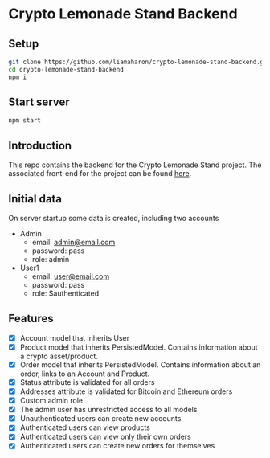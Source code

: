 # Crypto Lemonade Stand Backend

## Setup

```bash
git clone https://github.com/liamaharon/crypto-lemonade-stand-backend.git
cd crypto-lemonade-stand-backend
npm i
```

## Start server

```bash
npm start
```

## Introduction

This repo contains the backend for the Crypto Lemonade Stand project. The associated front-end for the project can be found [here](https://github.com/liamaharon/crypto-lemonade-stand-frontend).

## Initial data

On server startup some data is created, including two accounts

- Admin
  - email: admin@email.com
  - password: pass
  - role: admin
- User1
  - email: user@email.com
  - password: pass
  - role: $authenticated

## Features

- [x] Account model that inherits User
- [x] Product model that inherits PersistedModel. Contains information about a crypto asset/product.
- [x] Order model that inherits PersistedModel. Contains information about an order, links to an Account and Product.
- [x] Status attribute is validated for all orders
- [x] Addresses attribute is validated for Bitcoin and Ethereum orders
- [x] Custom admin role
- [x] The admin user has unrestricted access to all models
- [x] Unauthenticated users can create new accounts
- [x] Authenticated users can view products
- [x] Authenticated users can view only their own orders
- [x] Authenticated users can create new orders for themselves
